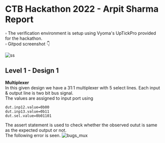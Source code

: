 # CTB Hackathon 2022 - Arpit Sharma Report
▫️ The verification environment is setup using Vyoma's UpTickPro provided for the hackathon.  
▫️ Gitpod screenshot 👇

![ss](https://user-images.githubusercontent.com/68592620/182046281-7a83b469-d9e3-48ce-86e9-59fcb49111a8.png)  
## Level 1 - Design 1  
**Multiplexer**  
In this given design we have a 31:1 multiplexer with 5 select lines. Each input & output line is two bit bus signal.  
The values are assigned to input port using
```
dut.inp12.value=0b00
dut.inp13.value=0b11
dut.sel.value=0b01101
```
The assert statement is used to check whether the observed outut is same as the expected output or not.  
The following error is seen.
![bugs_mux](https://user-images.githubusercontent.com/68592620/182046801-56142189-f087-4744-9271-9bc77367fc8d.png)

